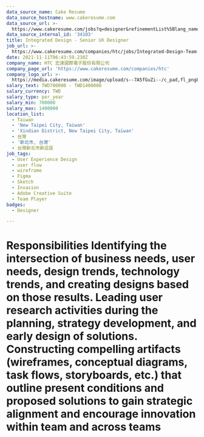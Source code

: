 ```yaml
---
data_source_name: Cake Resume
data_source_hostname: www.cakeresume.com
data_source_url: >-
  https://www.cakeresume.com/jobs?q=designer&refinementList%5Blang_name%5D%5B0%5D=English&refinementList%5Bsalary_type%5D=per_year
data_source_internal_id: '34103'
title: Integrated Design - Senior UX Designer
job_url: >-
  https://www.cakeresume.com/companies/htc/jobs/Integrated-Design-Team-Senior-UX-Designer
date: 2021-11-11T06:43:59.230Z
company_name: HTC 宏達國際電子股份有限公司
company_page_url: 'https://www.cakeresume.com/companies/htc'
company_logo_url: >-
  https://media.cakeresume.com/image/upload/s--7A5fGuZi--/c_pad,fl_png8,h_200,w_200/v1653018937/yogdqowu49ejouq8izp6.png
salary_text: TWD700000 - TWD1400000
salary_currency: TWD
salary_type: per_year
salary_min: 700000
salary_max: 1400000
location_list:
  - Taiwan
  - 'New Taipei City, Taiwan'
  - 'Xindian District, New Taipei City, Taiwan'
  - 台灣
  - '新北市, 台灣'
  - 台灣新北市新店區
job_tags:
  - User Experience Design
  - user flow
  - wireframe
  - Figma
  - Sketch
  - Invasion
  - Adobe Creative Suite
  - Team Player
badges:
  - Designer

---
```


# Responsibilities Identifying the intersection of business needs, user needs, design trends, technology trends, and creating designs based on those results. Leading user research activities during the planning, strategy development, and early design of solutions. Constructing compelling artifacts (wireframes, conceptual diagrams, task flows, storyboards, etc.) that outline present conditions and proposed solutions to gain strategic alignment and encourage innovation within team and across teams